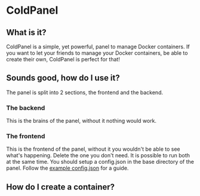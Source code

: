 # ColdPanel

## What is it?
ColdPanel is a simple, yet powerful, panel to manage Docker containers.
If you want to let your friends to manage your Docker containers, be able to create their own, ColdPanel is perfect for that!

## Sounds good, how do I use it?
The panel is split into 2 sections, the frontend and the backend.
### The backend
This is the brains of the panel, without it nothing would work.
### The frontend
This is the frontend of the panel, without it you wouldn't be able to see what's happening.
Delete the one you don't need. It is possible to run both at the same time.
You should setup a config.json in the base directory of the panel. Follow the [example config.json](./config.example.jsonc) for a guide.

## How do I create a container?
